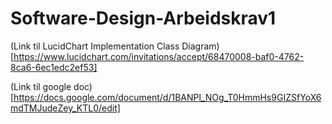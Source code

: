 # Software-Design-Arbeidskrav1

(Link til LucidChart Implementation Class Diagram)[https://www.lucidchart.com/invitations/accept/68470008-baf0-4762-8ca6-6ec1edc2ef53]

(Link til google doc)[https://docs.google.com/document/d/1BANPl_NOg_T0HmmHs9GIZSfYoX6mdTMJudeZey_KTL0/edit]
